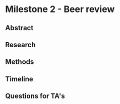 # Milestone 2 - Beer review

## Abstract

## Research 

## Methods

## Timeline

## Questions for TA's